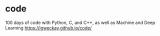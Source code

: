 # code
100 days of code with Python, C, and C++, as well as Machine and Deep Learning
https://igweckay.github.io/code/
